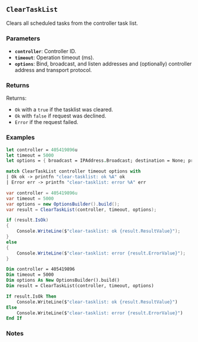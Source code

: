 ## `ClearTaskList`

Clears all scheduled tasks from the controller task list.

### Parameters
- **`controller`**: Controller ID.
- **`timeout`**: Operation timeout (ms).
- **`options`**: Bind, broadcast, and listen addresses and (optionally) controller address and transport protocol.

### Returns

Returns:
- `Ok` with a `true` if the tasklist was cleared.
- `Ok` with `false` if request was declined.
- `Error` if the request failed.

### Examples

```fsharp
let controller = 405419896u
let timeout = 5000
let options = { broadcast = IPAddress.Broadcast; destination = None; protoocol = None; debug = true }

match ClearTaskList controller timeout options with
| Ok ok -> printfn "clear-tasklist: ok %A" ok
| Error err -> printfn "clear-tasklist: error %A" err
```

```csharp
var controller = 405419896u
var timeout = 5000
var options = new OptionsBuilder().build();
var result = ClearTaskList(controller, timeout, options);

if (result.IsOk)
{
    Console.WriteLine($"clear-tasklist: ok {result.ResultValue}");
}
else
{
    Console.WriteLine($"clear-tasklist: error {result.ErrorValue}");
}
```

```vb
Dim controller = 405419896
Dim timeout = 5000
Dim options As New OptionsBuilder().build()
Dim result = ClearTaskList(controller, timeout, options)

If result.IsOk Then
    Console.WriteLine($"clear-tasklist: ok {result.ResultValue}")
Else
    Console.WriteLine($"clear-tasklist: error {result.ErrorValue}")
End If
```

### Notes
